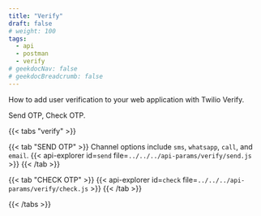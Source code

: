 ```yaml
---
title: "Verify"
draft: false
# weight: 100
tags:
  - api
  - postman
  - verify
# geekdocNav: false
# geekdocBreadcrumb: false
---
```


How to add user verification to your web application with Twilio Verify.

Send OTP, Check OTP.

{{< tabs "verify" >}}

{{< tab "SEND OTP" >}}
Channel options include `sms`, `whatsapp`, `call`, and `email`.
{{< api-explorer id=`send` file=`../../../api-params/verify/send.js` >}}
{{< /tab >}}

{{< tab "CHECK OTP" >}}
{{< api-explorer id=`check` file=`../../../api-params/verify/check.js` >}}
{{< /tab >}}

{{< /tabs >}}
